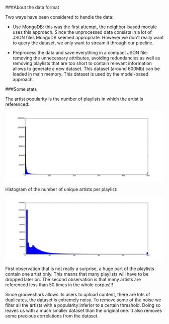 ###About the data format

Two ways have been considered to handle the data:

* Use MongoDB: this was the first attempt, the neighbor-based module uses this approach. Since the unprocessed data consists in a lot of JSON files MongoDB seemed appropriate. However we don't really want to query the dataset, we only want to stream it through our pipeline. 

* Preprocess the data and save everything in a compact JSON file: removing the unnecessary attributes, avoiding redundancies as well as removing playlists that are too short to contain relevant information allows to generate a new dataset. This dataset (around 600Mb) can be loaded in main memory. This dataset is used by the model-based approach.  

###Some stats

The artist popularity is the number of playlists in which the artist is referenced:

![alt text](hist_Artists_popularity.png "Artists popularity")

Histogram of the number of unique artists per playlist:

![alt text](hist_artistPerPlaylists.png "Unique artists per playlist")

First observation that is not really a surprise, a huge part of the playlists contain one artist only. This means that many playlists will have to be dropped later on. The second observation is that many artists are referenced less than 50 times in the whole corpus!!! 

Since grooveshark allows its users to upload content, there are lots of duplicates, the dataset is extremely noisy. To remove some of the noise we filter all the artists with a popularity inferior to a certain threshold. Doing so leaves us with a much smaller dataset than the original one. It also removes some precious correlations from the dataset. 
